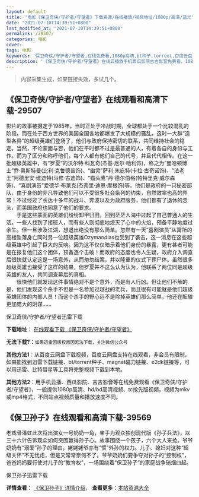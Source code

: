 ```yaml
---
layout: default
title: '电影《保卫奇侠/守护者/守望者》下载资源/在线播放/视频地址/1080p/高清/蓝光'
date: "2021-07-10T14:39:51+0800"
last_modified_at: "2021-07-10T14:39:51+0800"
permalink: /29507/
categories: 电影
cover:
tags: 电影
keywords: '保卫奇侠/守护者/守望者,在线免费看,1080p高清,bt种子,torrent,百度云盘,magnet,磁力链,迅雷下载资源'
description: '《保卫奇侠/守护者/守望者》在线云播放手机西瓜影院吉吉影音免费看，1080p高清bd/hd未删减完整版和tc抢先枪版，mkv/mp4格式，附带bt/torrent种子、magnet/磁力链、百度云盘、网盘资源迅雷下载链接'
---
```


>内容采集生成，如果链接失效，多试几个。


## 《保卫奇侠/守护者/守望者》在线观看和高清下载-29507

影片的故事被摄定于1985年，当时正处于冷战时期，全球都处于一个比较混乱的阶段。而在处于西方世界的美国全国各地都爆发了大规模的骚乱。这时一大群“造型各异”的超级英雄们登场了，他们与政府保持密切的联系，共同维持社会的稳定。当然，不论蒙面与否，他们在平时都不过是最普通的人，有着各自的身份与工作。而为了区分和称呼他们，每个人都有他们自己的代号，并且代代相传。在这一批超级英雄中，有“罗夏”的沃尔特·科瓦奇(杰基·厄尔·哈利饰)，称之为“曼哈顿博士&rdquo;乔&middot;奥斯特曼(比利·克鲁德普饰)、&ldquo;幽灵”萨利·朱庇特(卡拉·古奇诺饰)、&ldquo;法老王”阿德里安·维迪特(马修·古迪饰)、&ldquo;猫头鹰&rdquo;丹&middot;德尔伯格(帕特里克·威尔森饰)、&ldquo;喜剧演员”爱德华&middot;布莱克(杰弗里&middot;迪恩·摩根饰)等。他们是政府的一只秘密部队，由于身份的非凡导致他们可以不受很多社会条列的约束，自然效率也高的异常！不过经过了长达十多年的战斗、奔波以及为政府服务，他们都有了退休的念头，而美国政府也同意了他们的要求。<br />　　于是这些蒙面的英雄们纷纷卸甲归田，回到茫茫人海中过起了自己普通人的生活。一些人找到了接班人，而有些人则彻底地熄灭了心中的火焰，预备平静地度过余生。但一旦涉及江湖，想退出绝没有那么简单。忽然有一天&ldquo;喜剧演员”从寓所的高楼坠落身亡同时另一位超级英雄Ozymandias也受到了袭击，这一消息在这些超级英雄中引起了巨大的反响。因为这不仅仅暗示着他们身份的暴露，更有甚者可能是在报复他们这个团体，预备逐个击破！而政府的态度也令人生疑，政府介入调查后很快就认定这是一场意外，从而匆匆结案，并以隆重的仪式下葬尸体。虽然很多超级英雄也接受了这样的结果，但罗夏并不这么认为认为，他联系了两位同是超级英雄的友人，共同调查幕后的真相。<br />　　很快他们就发现这件事情绝对不是个意外，而是有人行凶。但让他们不解的是，他们发现这个杀手不但是一名参加过越战的老兵，而且很有可能就是他们超级英雄团体的内部人员！而这个杀手的野心远不是除掉英雄们那么简单，他还在酝酿更加庞大的阴谋……


保卫奇侠/守护者/守望者迅雷下载

**下载地址**： [在线观看下载 《保卫奇侠/守护者/守望者》](https://www.993dy.com//vod-detail-id-19154.html) 


**无法下载?**：`如果迅雷因版权原因无法下载，关注微信公众号 `

**其他方法1**：从百度云网盘下载视频，百度云网盘支持在线观看，非会员有限制，如果能找到迅雷下载链接、bt/torrent种子、magnet磁力链接、e2dk链接等，可以用迅雷、比特彗星等工具将完整视频下载到本地。

**其他方法2**：用手机云播、西瓜影院、吉吉影音等在线免费观看《保卫奇侠/守护者/守望者》，一般提供1080p高清、hd/bd高清视频、tc抢先版视频，视频为mkv或mp4格式，不同站点视频质量和播放速度不同。


## 《保卫孙子》在线观看和高清下载-39569

老戏骨潘虹此次将出演女一号奶奶一角，亲手为观众独创现代版《孙子兵法》，以三十六计告诉观众如何突围赢得孙子心。故事围绕一个孩子，六个大人来抢。爷爷奶奶有“溺爱”孙子的理由，姥姥姥爷亦有“惯&rdquo;外孙的权力。儿子、媳妇对这种“超级关怀”不无忧虑，但是又常常奈何不了。爷爷奶奶们要争夺对孙子的&ldquo;控制权&rdquo;，爸爸妈妈要行使对儿子的“教育权&rdquo;，一场围绕着“保卫孙子”的家庭战争硝烟四起。<!---剧情end--->


保卫孙子迅雷下载

**详情查看**： [《保卫孙子》详情介绍](/movie/39569/)， **查看更多**：[本站资源大全](/movie/t/all/)

